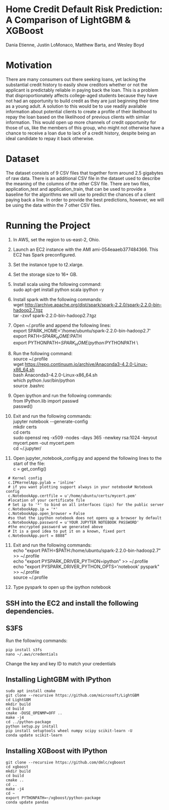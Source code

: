 # Home Credit Default Risk Prediction:  A Comparison of LightGBM & XGBoost
   Dania Etienne, Justin LoMonaco, Matthew Barta, and Wesley Boyd

# Motivation
There are many consumers out there seeking loans, yet lacking the substantial credit history to easily show creditors whether or not the applicant is predictably reliable in paying back the loan. This is a problem that disproportionately affects college-aged students because they have not had an opportunity to build credit as they are just beginning their time as a young adult.  A solution to this would be to use readily available information about potential clients to create a profile of their likelihood to repay the loan based on the likelihood of previous clients with similar information. This would open up more channels of credit opportunity for those of us, like the members of this group, who might not otherwise have a chance to receive a loan due to lack of a credit history, despite being an ideal candidate to repay it back otherwise.

# Dataset
The dataset consists of 9 CSV files that together form around 2.5 gigabytes of raw data. There is an additional CSV file in the dataset used to describe the meaning of the columns of the other CSV file. There are two files, application_test and application_train, that can be used to provide a baseline for the algorithms we will use to predict the chances of a client paying back a line. In order to provide the best predictions, however, we will be using the data within the 7 other CSV files.

# Running the Project 

  1. In AWS, set the region to us-east-2, Ohio.
  2. Launch an EC2 instance with the AMI ami-054eaaeb377484366. This EC2 has Spark preconfigured.
  3. Set the instance type to t2.xlarge.
  4. Set the storage size to 16+ GB.
  
  5. Install scala using the following command: \
      sudo apt-get install python scala ipython -y
   
  6. Install spark with the following commands: \
      wget http://archive.apache.org/dist/spark/spark-2.2.0/spark-2.2.0-bin-hadoop2.7.tgz \
      tar -zxvf spark-2.2.0-bin-hadoop2.7.tgz
   
  7. Open ~/.profile and append the following lines: \
      export SPARK_HOME='/home/ubuntu/spark-2.2.0-bin-hadoop2.7' \
      export PATH=$SPARK_HOME:$PATH \
      export PYTHONPATH=$SPARK_HOME/python:$PYTHONPATH \
   
  8. Run the following command: \
      source ~/.profile \
      wget https://repo.continuum.io/archive/Anaconda3-4.2.0-Linux-x86_64.sh \
      bash Anaconda3-4.2.0-Linux-x86_64.sh \
      which python /usr/bin/python \
      source .bashrc
   
  8. Open ipython and run the following commands:  \
  from IPython.lib import passwd \
  passwd()
  
  9. Exit and run the following commands: \
   jupyter notebook --generate-config \
   mkdir certs \
   cd certs \
   sudo openssl req -x509 -nodes -days 365 -newkey rsa:1024 -keyout mycert.pem -out mycert.pem \
   cd ~/.jupyter/
   
  10. Open jupyter_notebook_config.py and append the following lines to the start of the file: \
     c = get_config()

     # Kernel config
     c.IPKernelApp.pylab = 'inline'
     # if you want plotting support always in your notebook# Notebook config
     c.NotebookApp.certfile = u'/home/ubuntu/certs/mycert.pem'
     #location of your certificate file
     # Set ip to '*' to bind on all interfaces (ips) for the public server
     c.NotebookApp.ip = '*'
     c.NotebookApp.open_browser = False
     #so that the ipython notebook does not opens up a browser by default
     c.NotebookApp.password = u'YOUR JUPYTER NOTEBOOK PASSWORD'
     #the encrypted password we generated above
     # It is a good idea to put it on a known, fixed port
     c.NotebookApp.port = 8888”
  
  11. Exit and run the following commands: \
   echo "export PATH=$PATH:/home/ubuntu/spark-2.2.0-bin-hadoop2.7" >> ~/.profile \
   echo "export PYSPARK_DRIVER_PYTHON=ipython" >> ~/.profile \
   echo "export PYSPARK_DRIVER_PYTHON_OPTS='notebook' pyspark" >> ~/.profile \
   source ~/.profile
   
  12. Type pyspark to open up the ipython notebook

## SSH into the EC2 and install the following dependencies.

## S3FS
Run the following commands:
```
pip install s3fs
nano ~/.aws/credentials
```

Change the key and key ID to match your credentials


## Installing LightGBM with IPython

```
sudo apt install cmake
git clone --recursive https://github.com/microsoft/LightGBM
cd LightGBM
mkdir build
cd build
cmake -DUSE_OPENMP=OFF ..
make -j4
cd ../python-package
python setup.py install
pip install setuptools wheel numpy scipy scikit-learn -U
conda update scikit-learn
```

## Installing XGBoost with IPython

```
git clone --recursive https://github.com/dmlc/xgboost
cd xgboost
mkdir build
cd build
cmake ..
cd ..
make -j4
cd ~
export PYTHONPATH=~/xgboost/python-package
conda update pandas
```

